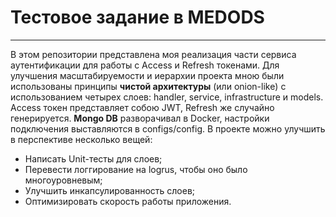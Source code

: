 # Тестовое задание в MEDODS
_____________

В этом репозитории представлена моя реализация части сервиса аутентификации для работы с Access и Refresh токенами.
Для улучшения масштабируемости и иерархии проекта мною были использованы принципы **чистой архитектуры** (или onion-like) с использованием четырех слоев: handler, service, infrastructure и models.
Access токен представляет собою JWT, Refresh же случайно генерируется.
**Mongo DB** разворачивал в Docker, настройки подключения выставляются в configs/config.
В проекте можно улучшить в перспективе несколько вещей:
- Написать Unit-тесты для слоев;
- Перевести логгирование на logrus, чтобы оно было многоуровневым;
- Улучшить инкапсулированность слоев;
- Оптимизировать скорость работы приложения.
